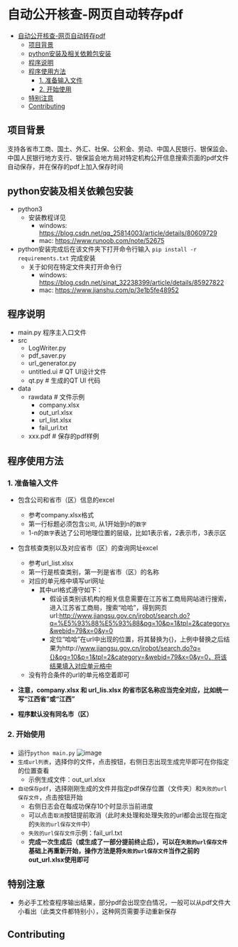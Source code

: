 # 自动公开核查-网页自动转存pdf
- [自动公开核查-网页自动转存pdf](#自动公开核查-网页自动转存pdf)
  - [项目背景](#项目背景)
  - [python安装及相关依赖包安装](#python安装及相关依赖包安装)
  - [程序说明](#程序说明)
  - [程序使用方法](#程序使用方法)
    - [1. 准备输入文件](#1-准备输入文件)
    - [2. 开始使用](#2-开始使用)
  - [特别注意](#特别注意)
  - [Contributing](#contributing)

## 项目背景
支持各省市工商、国土、外汇、社保、公积金、劳动、中国人民银行、银保监会、中国人民银行地方支行、银保监会地方局对特定机构公开信息搜索页面的pdf文件自动保存，并在保存的pdf上加入保存时间

## python安装及相关依赖包安装
- python3
  - 安装教程详见 
    - windows: https://blog.csdn.net/qq_25814003/article/details/80609729
    - mac: https://www.runoob.com/note/52675
- python安装完成后在该文件夹下打开命令行输入 `pip install -r requirements.txt` 完成安装
  - 关于如何在特定文件夹打开命令行
    - windows: https://blog.csdn.net/sinat_32238399/article/details/85927822
    - mac: https://www.jianshu.com/p/3e1b5fe48952

## 程序说明
- main.py 程序主入口文件
- src
  - LogWriter.py
  - pdf_saver.py
  - url_generator.py
  - untitled.ui # QT UI设计文件
  - qt.py # 生成的QT UI 代码
- data
  - rawdata # 文件示例
    - company.xlsx
    - out_url.xlsx
    - url_list.xlsx
    - fail_url.txt
  - xxx.pdf # 保存的pdf样例

## 程序使用方法
### 1. 准备输入文件
- 包含公司和省市（区）信息的excel
  - 参考company.xlsx格式
  - 第一行标题必须包含`公司`, 从1开始到n的`数字`
  - 1-n的`数字`表达了公司地理位置的层级，比如1表示省，2表示市，3表示区

- 包含核查类别以及对应省市（区）的查询网址excel
  - 参考url_list.xlsx
  - 第一行是核查类别，第一列是省市（区）的名称
  - 对应的单元格中填写url网址
    - 其中url格式遵守如下：
      - 假设该类别该机构的相关信息需要在江苏省工商局网站进行搜索，进入江苏省工商局，搜索“哈哈”，得到网页url:http://www.jiangsu.gov.cn/jrobot/search.do?q=%E5%93%88%E5%93%88&pg=10&p=1&tpl=2&category=&webid=79&x=0&y=0
      - 定位“哈哈”在url中出现的位置，将其替换为{}，上例中替换之后结果为http://www.jiangsu.gov.cn/jrobot/search.do?q={}&pg=10&p=1&tpl=2&category=&webid=79&x=0&y=0，将该结果填入对应单元格中
  - 没有符合条件的url的单元格空着即可
- **注意，company.xlsx 和 url_lis.xlsx 的省市区名称应当完全对应，比如统一写“江西省”或“江西”**
- **程序默认没有同名市（区）**

### 2. 开始使用
####
- 运行`python main.py`
![image](https://github.com/cyl628/save-website-as-pdf/blob/main/figure/mainwindow.png)
- `生成url列表`，选择你的文件，点击按钮，右侧日志出现生成完毕即可在你指定的位置查看
  - 示例生成文件：out_url.xlsx
- `自动保存pdf`，选择刚刚生成的文件并指定pdf保存位置（文件夹）和`失败的url保存文件`，点击按钮开始
  - 右侧日志会在每成功保存10个时显示当前进度
  - 可以点击`取消`按钮提前取消（此时未处理和处理失败的url都会出现在指定的`失败的url保存文件`中）
  - `失败的url保存文件`示例：fail_url.txt
  - **完成一次生成后（或生成了一部分提前终止后），可以在`失败的url保存文件`基础上再重新开始，操作方法是将`失败的url保存文件`当作之前的out_url.xlsx使用即可**

## 特别注意
- 务必手工检查程序输出结果，部分pdf会出现空白情况，一般可以从pdf文件大小看出（此类文件都特别小），这种网页需要手动重新保存

## Contributing
